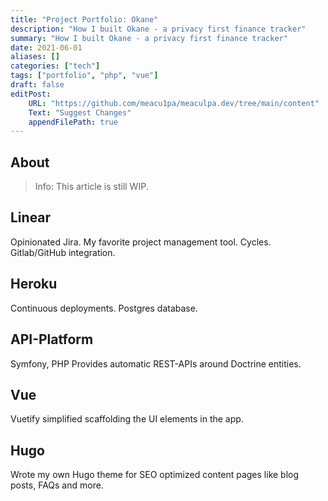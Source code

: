```yaml
---
title: "Project Portfolio: Okane"
description: "How I built Okane - a privacy first finance tracker"
summary: "How I built Okane - a privacy first finance tracker"
date: 2021-06-01
aliases: []
categories: ["tech"]
tags: ["portfolio", "php", "vue"]
draft: false
editPost:
    URL: "https://github.com/meacu1pa/meaculpa.dev/tree/main/content"
    Text: "Suggest Changes"
    appendFilePath: true
---
```


## About

> Info: This article is still WIP.

## Linear

Opinionated Jira. My favorite project management tool. Cycles. Gitlab/GitHub integration.

## Heroku

Continuous deployments. Postgres database.

## API-Platform

Symfony, PHP
Provides automatic REST-APIs around Doctrine entities.

## Vue

Vuetify simplified scaffolding the UI elements in the app.

## Hugo

Wrote my own Hugo theme for SEO optimized content pages like blog posts, FAQs and more.

